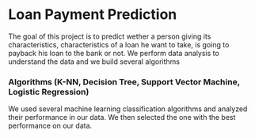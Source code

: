 # Loan Payment Prediction

The goal of this project is to predict wether a person giving its characteristics, characteristics of a loan he want to take, is going to payback his loan to the bank
or not.
We perform data analysis to understand the data and we build several algorithms

### Algorithms (K-NN, Decision Tree, Support Vector Machine, Logistic Regression)
We used several machine learning classification algorithms and analyzed their performance in our data.
We then selected the one with the best performance on our data.
